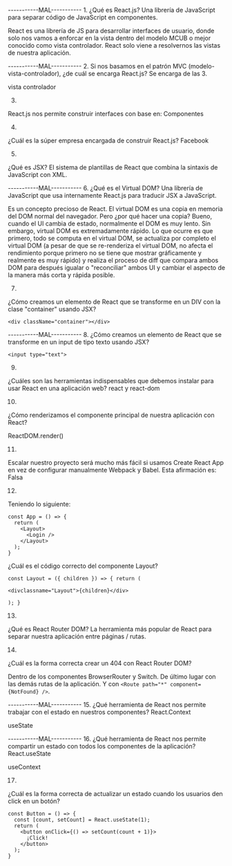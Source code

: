 -----------MAL-----------
1.
¿Qué es React.js?
Una librería de JavaScript para separar código de JavaScript en componentes.

React es una librería de JS para desarrollar interfaces de usuario, donde solo nos vamos a enforcar en la vista dentro del modelo MCUB o mejor conocido como vista controlador. React solo viene a resolvernos las vistas de nuestra aplicación.

-----------MAL-----------
2.
Si nos basamos en el patrón MVC (modelo-vista-controlador), ¿de cuál se encarga React.js?
Se encarga de las 3.

vista controlador

3.
React.js nos permite construir interfaces con base en:
Componentes

4.
¿Cuál es la súper empresa encargada de construir React.js?
Facebook

5.
¿Qué es JSX?
El sistema de plantillas de React que combina la sintaxis de JavaScript con XML.

-----------MAL-----------
6.
¿Qué es el Virtual DOM?
Una librería de JavaScript que usa internamente React.js para traducir JSX a JavaScript.

Es un concepto precioso de React. El virtual DOM es una copia en memoria del DOM normal del navegador. Pero ¿por qué hacer una copia? Bueno, cuando el UI cambia de estado, normalmente el DOM es muy lento. Sin embargo, virtual DOM es extremadamente rápido. Lo que ocurre es que primero, todo se computa en el virtual DOM, se actualiza por completo el virtual DOM (a pesar de que se re-renderiza el virtual DOM, no afecta el rendimiento porque primero no se tiene que mostrar gráficamente y realmente es muy rápido) y realiza el proceso de diff que compara ambos DOM para después igualar o "reconciliar" ambos UI y cambiar el aspecto de la manera más corta y rápida posible.  

7.
¿Cómo creamos un elemento de React que se transforme en un DIV con la clase "container" usando JSX?

`<div className="container"></div>`

-----------MAL-----------
8.
¿Cómo creamos un elemento de React que se transforme en un input de tipo texto usando JSX?

`<input type="text">`

9.
¿Cuáles son las herramientas indispensables que debemos instalar para usar React en una aplicación web?
react y react-dom

10.
¿Cómo renderizamos el componente principal de nuestra aplicación con React?

ReactDOM.render()

11.
Escalar nuestro proyecto será mucho más fácil si usamos Create React App en vez de configurar manualmente Webpack y Babel. Esta afirmación es:
Falsa

12.

Teniendo lo siguiente:
```
const App = () => {
  return (
    <Layout>
      <Login />
    </Layout>
  );
}
```
¿Cuál es el código correcto del componente Layout?

```
const Layout = ({ children }) => { return (

<divclassname="Layout">{children}</div>

); }
```

13.
¿Qué es React Router DOM?
La herramienta más popular de React para separar nuestra aplicación entre páginas / rutas.

14.
¿Cuál es la forma correcta crear un 404 con React Router DOM?

Dentro de los componentes BrowserRouter y Switch. De último lugar con las demás rutas de la aplicación. Y con `<Route path="*" component={NotFound} />`.

-----------MAL-----------
15.
¿Qué herramienta de React nos permite trabajar con el estado en nuestros componentes?
React.Context

useState

-----------MAL-----------
16.
¿Qué herramienta de React nos permite compartir un estado con todos los componentes de la aplicación?
React.useState

useContext

17.
¿Cuál es la forma correcta de actualizar un estado cuando los usuarios den click en un botón?

```
const Button = () => {
  const [count, setCount] = React.useState(1);
  return (
    <button onClick={() => setCount(count + 1)}>
      ¡Click!
    </button>
  );
}
```
